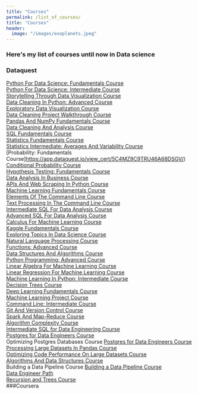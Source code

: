 ```yaml
---
title: "Courses"
permalink: /list_of_courses/
title: "Courses"
header:
  image: "/images/exoplanets.jpeg"
---
```

### Here's my list of courses until now in Data science<br/>
### Dataquest
[Python For Data Science: Fundamentals Course](https://app.dataquest.io/view_cert/54D0KC4BGYSVX61GA6YS/) <br/>
[Python For Data Science: Intermediate Course](https://app.dataquest.io/view_cert/Y3LQR10NQSU1CSA79QO4/)<br/>
[Storytelling Through Data Visualization Course](https://app.dataquest.io/view_cert/P0SKGSK79SGU5UP259EL/)<br/>
[Data Cleaning In Python: Advanced Course](https://app.dataquest.io/view_cert/98SBY17CSQIBSPQDCDTG/)<br/>
[Exploratory Data Visualization Course](https://app.dataquest.io/view_cert/6JNZUMHR3US6JEYKB96X/)<br/>
[Data Cleaning Project Walkthrough Course](https://app.dataquest.io/view_cert/DS5CTIDK87KI1G5J9YQA/)<br/>
[Pandas And NumPy Fundamentals Course](https://app.dataquest.io/view_cert/7NV3UI4KDIQ3LXPFWAVZ/)<br/>
[Data Cleaning And Analysis Course](https://app.dataquest.io/view_cert/4I7DKLN1C9T64UPKODW8/)<br/>
[SQL Fundamentals Course](https://app.dataquest.io/view_cert/GFGIZCU6R2EN1DC9DIKT/)<br/>
[Statistics Fundamentals Course](https://app.dataquest.io/view_cert/2SQ4A5M7C2NY5NHMCR34/)<br/>
[Statistics Intermediate: Averages And Variability Course](https://app.dataquest.io/view_cert/DG76OLZ31F9LNVR6J3Z4/)<br/>
[Probability: Fundamentals Course]https://app.dataquest.io/view_cert/5C4MZ9C9TRU46A68DSGV/)<br/>
[Conditional Probability Course](https://app.dataquest.io/view_cert/0SW01VEBS6HWD39J4GJL/)<br/>
[Hypothesis Testing: Fundamentals Course](https://app.dataquest.io/view_cert/1XHVOO8C1CX7XYOXV7QF/)<br/>
[Data Analysis In Business Course](https://app.dataquest.io/view_cert/28YBMUFEZT7NP0RDKQKE/)<br/>
[APIs And Web Scraping In Python Course](https://app.dataquest.io/view_cert/MSCQAAJ1RNFUPV2A403U/)<br/>
[Machine Learning Fundamentals Course](https://app.dataquest.io/view_cert/AM215WS0IAFAGLC073BA/)<br/>
[Elements Of The Command Line Course](https://app.dataquest.io/view_cert/OXZQPFKV33NVD0W4PV45/)<br/>
[Text Processing In The Command Line Course](https://app.dataquest.io/view_cert/FHPSIINGMOJARHHDW36R/)<br/>
[Intermediate SQL For Data Analysis Course](https://app.dataquest.io/view_cert/GB041BCQX0I43E8N7O67/)<br/>
[Advanced SQL For Data Analysis Course](https://app.dataquest.io/view_cert/OEEI3KSFSV4JSY87G88T/)<br/>
[Calculus For Machine Learning Course](https://app.dataquest.io/view_cert/QBXQGZK3WI2KB5EN0AB6/)<br/>
[Kaggle Fundamentals Course](https://app.dataquest.io/view_cert/2XQVUSUK4P4RDZ0NQS7T/)<br/>
[Exploring Topics In Data Science Course](https://app.dataquest.io/view_cert/6FI39P32E6C8F71QI405/)<br/>
[Natural Language Processing Course](https://app.dataquest.io/view_cert/XEV2UHC6SMBBN2W3ZZQ6/)<br/>
[Functions: Advanced Course](https://app.dataquest.io/view_cert/OXZJ045CNXI2TYHH5Z65/)<br/>
[Data Structures And Algorithms Course](https://app.dataquest.io/view_cert/OFBO99M45S2C0H4OI7OJ/)<br/>
[Python Programming: Advanced Course](https://app.dataquest.io/view_cert/PF4LBJQ373NSZ7O2NKJZ/)<br/>
[Linear Algebra For Machine Learning Course](https://app.dataquest.io/view_cert/JTV984GXDP7OF4WS3RVU/)<br/>
[Linear Regression For Machine Learning Course](https://app.dataquest.io/view_cert/JTV984GXDP7OF4WS3RVU/)<br/>
[Machine Learning In Python: Intermediate Course](https://app.dataquest.io/view_cert/GCUMYFEUXMYN36168O9S/)<br/>
[Decision Trees Course](https://app.dataquest.io/view_cert/AYD5KXM0GU6P57EN6AYK/)<br/>
[Deep Learning Fundamentals Course](https://app.dataquest.io/view_cert/AF53IT7ICI16B9YZFNNF/)<br/>
[Machine Learning Project Course](https://app.dataquest.io/view_cert/0J0LJGN18KDXJ2LZQZRK/)<br/>
[Command Line: Intermediate Course](https://app.dataquest.io/view_cert/1SRU6OCCD0D6YLZCR5ZE/)<br/>
[Git And Version Control Course](https://app.dataquest.io/view_cert/KJGSXNH3OFPN479A2858/)<br/>
[Spark And Map-Reduce Course](https://app.dataquest.io/view_cert/54D0KC4BGYSVX61GA6YS/)<br/>
[Algorithm Complexity Course](https://app.dataquest.io/view_cert/VAC4JNVQWBUI5LDMUTAA/)<br/>
[Intermediate SQL for Data Engineering Course](https://app.dataquest.io/view_cert/1E8AS1TO0M21LEJ3E4AH/)<br/>
[Postgres for Data Engineers Course](https://app.dataquest.io/view_cert/5A6G1CLEMMLT1VC5Y81B/)<br/>
Optimizing Postgres Databases Course
[Postgres for Data Engineers Course](https://app.dataquest.io/view_cert/H5S775I1F60YYNGEU87M/)<br/>
[Processing Large Datasets In Pandas Course](https://app.dataquest.io/view_cert/L39AATG8I30QPZCXIBQ1/)<br/>
[Optimizing Code Performance On Large Datasets Course](https://app.dataquest.io/view_cert/OT5EH64TY6AEGJFTQX4A/)<br/>
[Algorithms And Data Structures Course](https://app.dataquest.io/view_cert/IKS2QFD3DGVQ9T0IFVQX/)<br/>
Building a Data Pipeline Course
[Building a Data Pipeline Course](https://app.dataquest.io/view_cert/ET61W985HXN69LJRZ8NH/)<br/>
[Data Engineer Path](https://app.dataquest.io/view_cert/Z43Z1I2MTG5W1UUL9DAF/)<br/>
[Recursion and Trees Course](https://app.dataquest.io/view_cert/AYSJO5COC21AFPAJWX7H/)<br/>
###Coursera
